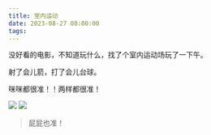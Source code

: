 ```yaml
---
title: 室内运动
date: 2023-08-27 00:00:00
tags:
---
```


没好看的电影，不知道玩什么，找了个室内运动场玩了一下午。

射了会儿箭，打了会儿台球。

咪咪都很准！！两样都很准！

![](/images/20230827_001.jpg)
![](/images/20230827_002.jpg)

> 屁屁也准！